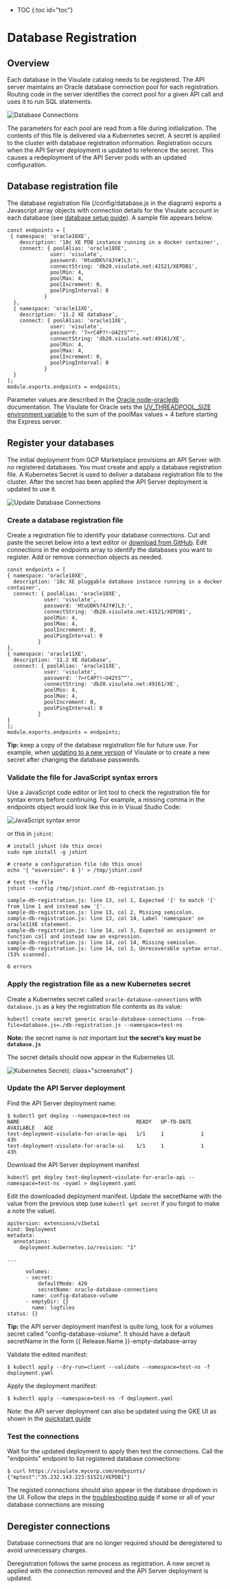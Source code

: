 * TOC
{:toc id="toc"}

# Database Registration
## Overview
Each database in the Visulate catalog needs to be registered. The API server maintains an Oracle database connection pool for each registration. Routing code in the server identifies the correct pool for a given API call and uses it to run SQL statements.

![Database Connections](/images/database-connections.png)

 The parameters for each pool are read from a file during initialization. The contents of this file is delivered via a Kubernetes secret. A secret is applied to the cluster with database registration information. Registration occurs when the API Server deployment is updated to reference the secret. This causes a redeployment of the API Server pods with an updated configuration.

## Database registration file

The database registration file (/config/database.js in the diagram) exports a Javascript array objects with connection details for the Visulate account in each database (see [database setup guide](/pages/database-setup.html)).  A sample file appears below.

```
const endpoints = [
 { namespace: 'oracle18XE',
    description: '18c XE PDB instance running in a docker container',
    connect: { poolAlias: 'oracle18XE',
              user: 'visulate',
              password: 'HtuUDK%?4JY#]L3:',
              connectString: 'db20.visulate.net:41521/XEPDB1',
              poolMin: 4,
              poolMax: 4,
              poolIncrement: 0,
              poolPingInterval: 0
            }
  },
  { namespace: 'oracle11XE',
    description: '11.2 XE database',
    connect: { poolAlias: 'oracle11XE',
              user: 'visulate',
              password: '7>rC4P?!~U42tS^^',
              connectString: 'db20.visulate.net:49161/XE',
              poolMin: 4,
              poolMax: 4,
              poolIncrement: 0,
              poolPingInterval: 0
            }
  }
];
module.exports.endpoints = endpoints;
```

Parameter values are described in the [Oracle node-oracledb](https://oracle.github.io/node-oracledb/doc/api.html#connpooling) documentation. The Visulate for Oracle sets the [UV_THREADPOOL_SIZE environment variable](http://docs.libuv.org/en/v1.x/threadpool.html) to the sum of the poolMax values + 4 before starting the Express server.

## Register your databases

The initial deployment from GCP Marketplace provisions an API Server with no registered databases. You must create and apply a database registration file. A Kubernetes Secret is used to deliver a database registration file to the cluster. After the secret has been applied the API Server deployment is updated to use it. 

![Update Database Connections](/images/update-database-connections.png)

### Create a database registration file

Create a registration file to identify your database connections. Cut and paste the secret below into a text editor or [download from GitHub](https://raw.githubusercontent.com/visulate/visulate-for-oracle/master/api-server/database-setup/sample-db-registration.js). Edit connections in the endpoints array to identify the databases you want to register. Add or remove connection objects as needed.  
```
const endpoints = [
{ namespace: 'oracle18XE',
  description: '18c XE pluggable database instance running in a docker container',
  connect: { poolAlias: 'oracle18XE',
            user: 'visulate',
            password: 'HtuUDK%?4JY#]L3:',
            connectString: 'db20.visulate.net:41521/XEPDB1',
            poolMin: 4,
            poolMax: 4,
            poolIncrement: 0,
            poolPingInterval: 0
          }
},
{ namespace: 'oracle11XE',
  description: '11.2 XE database',
  connect: { poolAlias: 'oracle11XE',
            user: 'visulate',
            password: '7>rC4P?!~U42tS^^',
            connectString: 'db20.visulate.net:49161/XE',
            poolMin: 4,
            poolMax: 4,
            poolIncrement: 0,
            poolPingInterval: 0
          }
}
];
module.exports.endpoints = endpoints;
```
**Tip:** keep a copy of the database registration file for future use. For example, when [updating to a new version](/pages/upgrade-guide.html) 
of Visulate or to create a new secret after changing the database passwords. 

### Validate the file for JavaScript syntax errors

Use a JavaScript code editor or lint tool to check the registration file for syntax errors before continuing. 
For example, a missing comma in the endpoints object would look like this in in Visual Studio Code:

![JavaScript syntax error](/images/js-syntax-error.png)

or this in `jshint`:

```shell
# install jshint (do this once)
sudo npm install -g jshint

# create a configuration file (do this once)
echo '{ "esversion": 6 }' > /tmp/jshint.conf 

# test the file
jshint --config /tmp/jshint.conf db-registration.js 

sample-db-registration.js: line 13, col 1, Expected ']' to match '[' from line 1 and instead saw '{'.
sample-db-registration.js: line 13, col 2, Missing semicolon.
sample-db-registration.js: line 13, col 14, Label 'namespace' on oracle11XE statement.
sample-db-registration.js: line 14, col 3, Expected an assignment or function call and instead saw an expression.
sample-db-registration.js: line 14, col 14, Missing semicolon.
sample-db-registration.js: line 14, col 3, Unrecoverable syntax error. (53% scanned).

6 errors
```

### Apply the registration file as a new Kubernetes secret

Create a Kubernetes secret called `oracle-database-connections` with `database.js` as a key the registration file contents as its value:  

```shell
kubectl create secret generic oracle-database-connections --from-file=database.js=./db-registration.js --namespace=test-ns
```

**Note:** the secret name is not important but **the secret's key must be `database.js`** 

The secret details should now appear in the Kubernetes UI.

![Kubernetes Secret](/images/db-secret.png){: class="screenshot" }

### Update the API Server deployment

Find the API Server deployment name:
```
$ kubectl get deploy --namespace=test-ns
NAME                                      READY   UP-TO-DATE   AVAILABLE   AGE
test-deployment-visulate-for-oracle-api   1/1     1            1           43h
test-deployment-visulate-for-oracle-ui    1/1     1            1           43h
```

Download the API Server deployment manifest
```
kubectl get deploy test-deployment-visulate-for-oracle-api --namespace=test-ns -oyaml > deployment.yaml
```

Edit the downloaded deployment manifest. Update the secretName with the value from the previous step (use `kubectl get secret` if you forgot to make a note the value).
```
apiVersion: extensions/v1beta1
kind: Deployment
metadata:
  annotations:
    deployment.kubernetes.io/revision: "1"

...

      volumes:
      - secret:
          defaultMode: 420
          secretName: oracle-database-connections
        name: config-database-volume
      - emptyDir: {}
        name: logfiles
status: {}
```
**Tip:** the API server deployment manifest is quite long, look for a volumes secret called "config-database-volume". It should have a default secretName in the form {{ Release.Name }}-empty-database-array

Validate the edited manifest:
```
$ kubectl apply --dry-run=client --validate --namespace=test-ns -f deployment.yaml
```

Apply the deployment manifest:

```
$ kubectl apply --namespace=test-ns -f deployment.yaml
```

Note: the API server deployment can also be updated using the GKE UI as shown in the [quickstart guide](/pages/quickstart.html#register-your-database-connection)

### Test the connections
Wait for the updated deployment to apply then test the connections.  Call the "endpoints" endpoint to list registered database connections: 

```
$ curl https://visulate.mycorp.com/endpoints/
{"mptest":"35.232.143.223:51521/XEPDB1"}
```

The registed connections should also appear in the database dropdown in the UI. Follow the steps in the  [troubleshooting guide](/pages/troubleshooting.html) if some or all of your database connections are missing

## Deregister connections
Database connections that are no longer required should be deregistered to avoid unnecessary charges.

Deregistration follows the same process as registration. A new secret is applied with the connection removed and the API Server deployment is updated.
